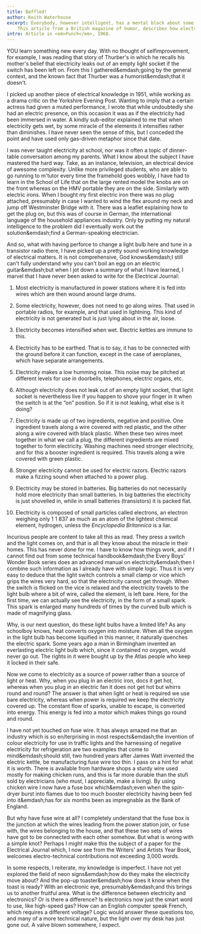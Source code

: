 ```yaml
---
title: Baffled!
author: Keith Waterhouse
excerpt: Everybody, however intelligent, has a mental block about some aspect of life.
    This article from a British magazine of humor, describes how electricity ought to behave.
intro: Article in <em>Punch</em>, 1968.
---
```



<span class="textsc">YOU</span> learn something new every day.
With no thought of selfimprovement, for example, I was reading that story of Thurber&#39;s in which he recalls his mother&#39;s belief that electricity leaks out of an empty light socket if the switch has been left on.
From this I gathered&emdash;going by the general context, and the known fact that Thurber was a humorist&emdash;that it doesn&#39;t.


I picked up another piece of electrical knowledge in 1951, while working as a drama critic on the Yorkshire Evening Post.
Wanting to imply that a certain actress had given a muted performance, I wrote that while undoubtedly she had an electric presence, on this occasion it was as if the electricity had been immersed in water.
A kindly sub-editor explained to me that when electricity gets wet, by some miracle of the elements it intensifies rather than diminishes.
I have never seen the sense of this, but I conceded the point and have used only gas-driven metaphor since that date.


I was never taught electricity at school, nor was it often a topic of dinner-table conversation among my parents.
What I know about the subject I have mastered the hard way.
Take, as an instance, television, an electrical device of awesome complexity.
Unlike more privileged students, who are able to go running to m&#39;tutor every time the framehold goes wobbly, I have had to learn in the School of Life that on the large rented model the knobs are on the front whereas on the HMV portable they are on the side. Similarly with electric irons.
When I bought my first electric iron there was no plug attached, presumably in case I wanted to wind the flex around my neck and jump off Westminster Bridge with it.
There was a leaflet explaining how to get the plug on, but this was of course in German, the international language of the household appliances industry.
Only by putting my natural intelligence to the problem did I eventually work out the solution&emdash;find a German-speaking electrician.

And so, what with having perforce to change a light bulb here and tune in a transistor radio there, I have picked up a pretty sound working knowledge of electrical matters.
It is not comprehensive, God knows&emdash;I still can&#39;t fully understand why you can&#39;t boil an egg on an electric guitar&emdash;but when I jot down a summary of what I have learned, I marvel that I have never been asked to write for the Electrical Journal:

1. Most electricity is manufactured in power stations where it is fed into wires which are then wound around large drums.

2. Some electricity, however, does not need to go along wires.
That used in portable radios, for example, and that used in lightning.
This kind of electricity is not generated but is just lying about in the air, loose.

3. Electricity becomes intensified when wet.
Electric kettles are immune to this.

4. Electricity has to be earthed.
That is to say, it has to be connected with the ground before it can function, except in the case of aeroplanes, which have separate arrangements.

5. Electricity makes a low humming noise.
This noise may be pitched at different levels for use in doorbells, telephones, electric organs, etc.

6. Although electricity does not leak out of an empty light socket, that light socket is nevertheless live if you happen to shove your finger in it when the switch is at the &ldquo;on&rdquo; position.
So if it is not leaking, what else is it doing?

7. Electricity is made up of two ingredients, negative and positive.
One ingredient travels along a wire covered with red plastic, and the other along a wire covered with black plastic.
When these two wires meet together in what we call a plug, the different ingredients are mixed together to form electricity.
Washing machines need stronger electricity, and for this a booster ingredient is required.
This travels along a wire covered with green plastic.

8. Stronger electricity cannot be used for electric razors.
Electric razors make a fizzing sound when attached to a power plug.

9. Electricity may be stored in batteries.
Big batteries do not necessarily hold more electricity than small batteries.
In big batteries the electricity is just shovelled in, while in small batteries (transistors) it is packed flat.

10. Electricity is composed of small particles called electrons, an electron weighing only 1 1 837 as much as an atom of the lightest chemical element, hydrogen, unless the <em>Encyclopedia Britannica</em> is a liar.


Incurious people are content to take all this as read.
They press a switch and the light comes on, and that is all they know about the miracle in their homes.
This has never done for me.
I have to know how things work, and if I cannot find out from some technical handbook&emdash;the Every Boys&#39; Wonder Book series does an advanced manual on electricity&emdash;then I combine such information as I already have with simple logic.
Thus it is very easy to deduce that the light switch controls a small clamp or vice which grips the wires very hard, so that the electricity cannot get through.
When the switch is flicked on the vice is relaxed and the electricity travels to the light bulb where a bit of wire, called the element, is left bare.
Here, for the first time, we can actually see the electricity, in the form of a small spark.
This spark is enlarged many hundreds of times by the curved bulb which is made of magnifying glass.


Why, is our next question, do these light bulbs have a limited life?
As any schoolboy knows, heat converts oxygen into moisture.
When all the oxygen in the light bulb has become liquified in this manner, it naturally quenches the electric spark.
Some years ago a man in Birmingham invented an everlasting electric light bulb which, since it contained no oxygen, would never go out.
The rights in it were bought up by the Atlas people who keep it locked in their safe.


Now we come to electricity as a source of power rather than a source of light or heat.
Why, when you plug in an electric iron, docs it get hot, whereas when you plug in an electric fan it does not get hot but whirrs round and round?
The answer is that when light or heat is required we use bare electricity, whereas when power is required we keep the electricity covered up.
The constant flow of sparks, unable to escape, is converted into energy.
This energy is fed into a motor which makes things go round and round.


I have not yet touched on fuse wire.
It has always amazed me that an industry which is so en/terprising in most respects&emdash;the invention of colour electricity for use in traffic lights and the harnessing of negative electricity for refrigeration are two examples that come to mind&emdash;should still, two hundred years after James Watt invented the electric kettle, be manufacturing fuse wire too thin.
I pass on a hint for what it is worth.
There is available from hardware shops a sturdy wire used mostly for making chicken runs, and this is far more durable than the stufi sold by electricians (who must, I appreciate, make a living).
By using chicken wire I now have a fuse box which&emdash;even when the spin-dryer burst into flames due to too much booster electricity having been fed into it&emdash;has for six months been as impregnable as the Bank of England.

But why have fuse wire at all?
I completely understand that the fuse box is the junction at which the wires leading from the power station join, or fuse with, the wires belonging to the house, and that these two sets of wires have got to be connected with each other somehow.
But what is wrong with a simple knot?
Perhaps I might make this the subject of a paper for the Electrical Journal which, I now see from the Writers&#39; and Artists Year Book, welcomes electro-technical contributions not exceeding 3,000 words.

In some respects, I reiterate, my knowledge is imperfect.
I have not yet explored the field of neon signs&emdash;how do they make the electricity move about?
And the pop-up toaster&emdash;how does it know when the toast is ready? With an electronic eye, presumably&emdash;and this brings us to another fruitful area.
What is the difference between electricity and electronics?
Or is there a difference?
Is electronics now just the smart word to use, like high-speed gas?
How can an English computer speak French, which requires a different voltage?
Logic would answer these questions too, and many of a more technical nature, but the light over my desk has just gone out.
A valve blown somewhere, I expect.




